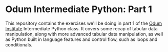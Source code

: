 # Odum Intermediate Python: Part 1

This repository contains the exercises we'll be doing in part 1 of the [Odum Institute](https://odum.unc.edu) Intermediate Python class. It covers some recap of tabular data manipulation, along with more advanced tabular data manipulation, as well as Python built in language features and control flow, such as loops and conditionals.